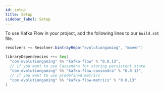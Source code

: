 ```yaml
---
id: setup
title: Setup
sidebar_label: Setup
---
```


To use Kafka Flow in your project, add the following lines to our `build.sbt`
file.

```scala
resolvers += Resolver.bintrayRepo("evolutiongaming", "maven")

libraryDependencies ++= Seq(
  "com.evolutiongaming" %% "kafka-flow" % "0.0.13",
  // if you want to use Cassandra for storing persistent state
  "com.evolutiongaming" %% "kafka-flow-cassandra" % "0.0.13",
  // if you want to use predefined metrics
  "com.evolutiongaming" %% "kafka-flow-metrics" % "0.0.13"
)
```